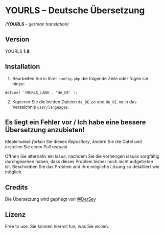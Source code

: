 # **YOURLS** – Deutsche Übersetzung
*(**YOURLS** – german translation)*


## Version

YOURLS **1.8**

## Installation

1. Bearbeiten Sie in Ihrer `config.php` die folgende Zeile oder fügen sie hinzu:
```
define( 'YOURLS_LANG', 'de_DE' );
```
2. Kopieren Sie die beiden Dateien `de_DE.po` und `de_DE.mo` in das Verzeichnis `user/languages`.

## Es liegt ein Fehler vor / Ich habe eine bessere Übersetzung anzubieten!

Idealerweise *forken* Sie dieses *Repository*, ändern Sie die Datei und erstellen Sie einen *Pull request*.

Öffnen Sie alternativ ein *Issue*, nachdem Sie die vorherigen *Issues* sorgfältig durchgesehen haben, dass dieses Problem bisher noch nicht aufgetreten ist. Beschreiben Sie das Problem und Ihre mögliche Lösung so detailliert wie möglich.

## Credits

Die Übersetzung wird gepflegt von [@DerSev](https://github.com/DerSev)

## Lizenz

Free to use. Sie können hiermit tun, was Sie wollen.
